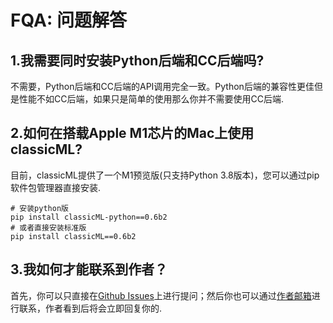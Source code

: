 # FQA: 问题解答

## 1.我需要同时安装Python后端和CC后端吗?

不需要，Python后端和CC后端的API调用完全一致。Python后端的兼容性更佳但是性能不如CC后端，如果只是简单的使用那么你并不需要使用CC后端.

## 2.如何在搭载Apple M1芯片的Mac上使用classicML?

目前，classicML提供了一个M1预览版(只支持Python 3.8版本)，您可以通过pip软件包管理器直接安装.

```shell
# 安装python版
pip install classicML-python==0.6b2
# 或者直接安装标准版
pip install classicML==0.6b2
```

## 3.我如何才能联系到作者？

首先，你可以只直接在[Github Issues](https://github.com/sun1638650145/classicML/issues)上进行提问；然后你也可以通过[作者邮箱](s1638650145@gmail.com)进行联系，作者看到后将会立即回复你的.



